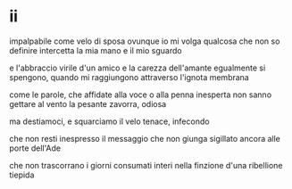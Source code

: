 # ii

impalpabile come velo di sposa
ovunque io mi volga
qualcosa che non so definire
intercetta la mia mano e il mio sguardo

e l'abbraccio virile d'un amico
e la carezza dell'amante
egualmente si spengono, quando mi raggiungono
attraverso l'ignota membrana

come le parole, che affidate alla voce
o alla penna inesperta
non sanno gettare al vento
la pesante zavorra, odiosa

ma destiamoci, e squarciamo
il velo tenace, infecondo

che non resti inespresso il messaggio
che non giunga sigillato ancora
alle porte dell'Ade

che non trascorrano i giorni
consumati interi nella finzione
d'una ribellione tiepida
